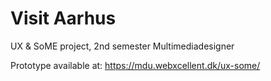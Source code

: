 # Visit Aarhus
UX &amp; SoME project, 2nd semester Multimediadesigner

Prototype available at:
https://mdu.webxcellent.dk/ux-some/
